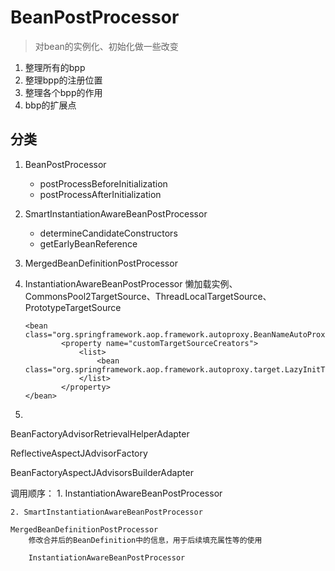 # BeanPostProcessor

>对bean的实例化、初始化做一些改变

1. 整理所有的bpp
2. 整理bpp的注册位置
3. 整理各个bpp的作用
4. bbp的扩展点

## 分类

1. BeanPostProcessor
   * postProcessBeforeInitialization
   * postProcessAfterInitialization
2. SmartInstantiationAwareBeanPostProcessor
   * determineCandidateConstructors
   * getEarlyBeanReference
3. MergedBeanDefinitionPostProcessor
4. InstantiationAwareBeanPostProcessor
	懒加载实例、CommonsPool2TargetSource、ThreadLocalTargetSource、PrototypeTargetSource
	```
	<bean class="org.springframework.aop.framework.autoproxy.BeanNameAutoProxyCreator">
      		<property name="customTargetSourceCreators">
      			<list>
      				<bean class="org.springframework.aop.framework.autoproxy.target.LazyInitTargetSourceCreator"/>        
      			</list>
      		</property>
    </bean>
	```
	
5. 





BeanFactoryAdvisorRetrievalHelperAdapter

ReflectiveAspectJAdvisorFactory

BeanFactoryAspectJAdvisorsBuilderAdapter


调用顺序：
	1. InstantiationAwareBeanPostProcessor
	
	
	2. SmartInstantiationAwareBeanPostProcessor

	MergedBeanDefinitionPostProcessor
		修改合并后的BeanDefinition中的信息，用于后续填充属性等的使用
		
		InstantiationAwareBeanPostProcessor
		
		
		
		
		
		
		
		
		
		


